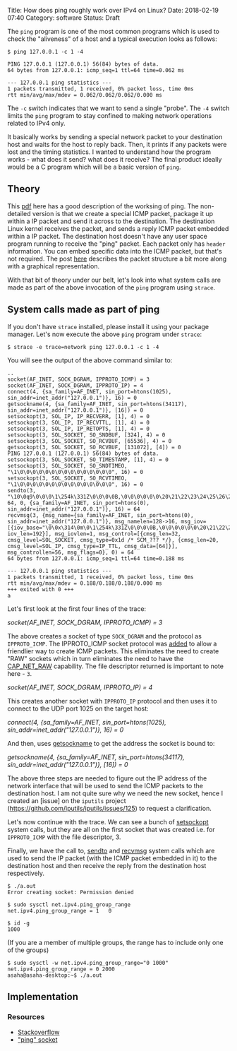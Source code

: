 Title: How does ping roughly work over IPv4 on Linux?
Date: 2018-02-19 07:40
Category: software
Status: Draft

The `ping` program is one of the most common programs which is used to check the "aliveness" of a host and
a typical execution looks as follows:

```
$ ping 127.0.0.1 -c 1 -4

PING 127.0.0.1 (127.0.0.1) 56(84) bytes of data.
64 bytes from 127.0.0.1: icmp_seq=1 ttl=64 time=0.062 ms

--- 127.0.0.1 ping statistics ---
1 packets transmitted, 1 received, 0% packet loss, time 0ms
rtt min/avg/max/mdev = 0.062/0.062/0.062/0.000 ms
```

The `-c` switch indicates that we want to send a single "probe". The `-4` switch limits the `ping` program to stay
confined to making network operations related to IPv4 only.

It basically works by sending a special network packet to your destination host and waits for the host to 
reply back. Then, it prints if any packets were lost and the timing statistics. I wanted to understand 
how the program works - what does it send? what does it receive? The final product ideally would be a 
C program which will be a basic version of `ping`.

## Theory

This [pdf](http://www.galaxyvisions.com/pdf/white-papers/How_does_Ping_Work_Style_1_GV.pdf) here has a good description
of the worksing of ping. The non-detailed version is that we create a special ICMP packet, package it up within a IP 
packet and send it across to the destination. The destination Linux kernel receives the packet, and sends a reply
ICMP packet embedded within a IP packet. The destination host doesn't have any user space program running to receive
the "ping" packet. Each packet only has `header` information. You can embed specific data into the ICMP packet, but
that's not required. The post [here](http://www.genetech.com.au/blog/?p=970) describes the packet structure a bit 
more along with a graphical representation.

With that bit of theory under our belt, let's look into what system calls are made as part of the above invocation
of the `ping` program using `strace`.

## System calls made as part of ping

If you don't have `strace` installed, please install it using your package manager. Let's now execute the above `ping` program under `strace`:

```
$ strace -e trace=network ping 127.0.0.1 -c 1 -4
```

You will see the output of the above command similar to:

```
..
socket(AF_INET, SOCK_DGRAM, IPPROTO_ICMP) = 3
socket(AF_INET, SOCK_DGRAM, IPPROTO_IP) = 4
connect(4, {sa_family=AF_INET, sin_port=htons(1025), sin_addr=inet_addr("127.0.0.1")}, 16) = 0
getsockname(4, {sa_family=AF_INET, sin_port=htons(34117), sin_addr=inet_addr("127.0.0.1")}, [16]) = 0
setsockopt(3, SOL_IP, IP_RECVERR, [1], 4) = 0
setsockopt(3, SOL_IP, IP_RECVTTL, [1], 4) = 0
setsockopt(3, SOL_IP, IP_RETOPTS, [1], 4) = 0
setsockopt(3, SOL_SOCKET, SO_SNDBUF, [324], 4) = 0
setsockopt(3, SOL_SOCKET, SO_RCVBUF, [65536], 4) = 0
getsockopt(3, SOL_SOCKET, SO_RCVBUF, [131072], [4]) = 0
PING 127.0.0.1 (127.0.0.1) 56(84) bytes of data.
setsockopt(3, SOL_SOCKET, SO_TIMESTAMP, [1], 4) = 0
setsockopt(3, SOL_SOCKET, SO_SNDTIMEO, "\1\0\0\0\0\0\0\0\0\0\0\0\0\0\0\0", 16) = 0
setsockopt(3, SOL_SOCKET, SO_RCVTIMEO, "\1\0\0\0\0\0\0\0\0\0\0\0\0\0\0\0", 16) = 0
sendto(3, "\10\0q9\0\0\0\1\254k\331Z\0\0\0\0B,\0\0\0\0\0\0\20\21\22\23\24\25\26\27"..., 64, 0, {sa_family=AF_INET, sin_port=htons(0), sin_addr=inet_addr("127.0.0.1")}, 16) = 64
recvmsg(3, {msg_name={sa_family=AF_INET, sin_port=htons(0), sin_addr=inet_addr("127.0.0.1")}, msg_namelen=128->16, msg_iov=[{iov_base="\0\0x\314\0m\0\1\254k\331Z\0\0\0\0B,\0\0\0\0\0\0\20\21\22\23\24\25\26\27"..., iov_len=192}], msg_iovlen=1, msg_control=[{cmsg_len=32, cmsg_level=SOL_SOCKET, cmsg_type=0x1d /* SCM_??? */}, {cmsg_len=20, cmsg_level=SOL_IP, cmsg_type=IP_TTL, cmsg_data=[64]}], msg_controllen=56, msg_flags=0}, 0) = 64
64 bytes from 127.0.0.1: icmp_seq=1 ttl=64 time=0.188 ms

--- 127.0.0.1 ping statistics ---
1 packets transmitted, 1 received, 0% packet loss, time 0ms
rtt min/avg/max/mdev = 0.188/0.188/0.188/0.000 ms
+++ exited with 0 +++
a
```

Let's first look at the first four lines of the trace:

_socket(AF_INET, SOCK_DGRAM, IPPROTO_ICMP) = 3_

The above creates a socket of type `SOCK_DGRAM` and the protocol as `IPPROTO_ICMP`. The IPPROTO_ICMP socket
protocol was [added](https://lwn.net/Articles/443051/) to allow a friendlier way to create ICMP packets. This
eliminates the need to create "RAW" sockets which in turn eliminates the need to have the 
[CAP_NET_RAW](http://man7.org/linux/man-pages/man7/capabilities.7.html) capability. The file descriptor
returned is important to note here - `3`.

_socket(AF_INET, SOCK_DGRAM, IPPROTO_IP) = 4_

This creates another socket with `IPPROTO_IP` protocol and then uses it to connect to the UDP port 1025 on
the target host:

_connect(4, {sa_family=AF_INET, sin_port=htons(1025), sin_addr=inet_addr("127.0.0.1")}, 16) = 0_

And then, uses [getsockname](http://man7.org/linux/man-pages/man2/getsockname.2.html) to get the address
the socket is bound to:

_getsockname(4, {sa_family=AF_INET, sin_port=htons(34117), sin_addr=inet_addr("127.0.0.1")}, [16]) = 0_

The above three steps are needed to figure out the IP address of the network interface that will be used
to send the ICMP packets to the destination host.  I am not quite sure why we need the new socket, hence 
I created an [issue] on the `iputils` project (https://github.com/iputils/iputils/issues/125) to request a
clarification.

Let's now continue with the trace. We can see a bunch of [setsockopt](https://linux.die.net/man/2/setsockopt) system 
calls, but they are all on the first socket that was created i.e. for `IPPROTO_ICMP` with the file descriptor, 3.

Finally, we have the call to, [sendto](https://linux.die.net/man/2/sendto) and [recvmsg](https://linux.die.net/man/2/recvmsg) 
system calls which are used to send the IP packet (with the ICMP packet embedded in it) to the destination host and then
receive the reply from the destination host respectively.



```
$ ./a.out
Error creating socket: Permission denied
```

```
$ sudo sysctl net.ipv4.ping_group_range
net.ipv4.ping_group_range = 1   0
```

```
$ id -g
1000
```

(If you are a member of multiple groups, the range has to include only one of the groups)

```
$ sudo sysctl -w net.ipv4.ping_group_range="0 1000"
net.ipv4.ping_group_range = 0 2000
asaha@asaha-desktop:~$ ./a.out
```

## Implementation



### Resources

- [Stackoverflow](https://stackoverflow.com/questions/8290046/icmp-sockets-linux)
- ["ping" socket](https://lwn.net/Articles/443051/)
